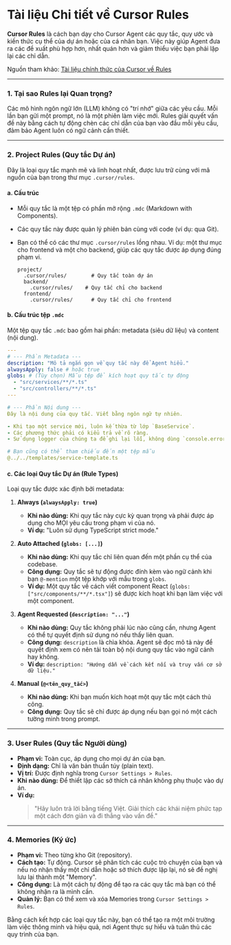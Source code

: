 # Tài liệu Chi tiết về Cursor Rules

**Cursor Rules** là cách bạn dạy cho Cursor Agent các quy tắc, quy ước và kiến thức cụ thể của dự án hoặc của cá nhân bạn. Việc này giúp Agent đưa ra các đề xuất phù hợp hơn, nhất quán hơn và giảm thiểu việc bạn phải lặp lại các chỉ dẫn.

Nguồn tham khảo: [Tài liệu chính thức của Cursor về Rules](https://docs.cursor.com/context/rules)

---

### 1. Tại sao Rules lại Quan trọng?

Các mô hình ngôn ngữ lớn (LLM) không có "trí nhớ" giữa các yêu cầu. Mỗi lần bạn gửi một prompt, nó là một phiên làm việc mới. Rules giải quyết vấn đề này bằng cách tự động chèn các chỉ dẫn của bạn vào đầu mỗi yêu cầu, đảm bảo Agent luôn có ngữ cảnh cần thiết.

---

### 2. Project Rules (Quy tắc Dự án)

Đây là loại quy tắc mạnh mẽ và linh hoạt nhất, được lưu trữ cùng với mã nguồn của bạn trong thư mục `.cursor/rules`.

#### a. Cấu trúc

*   Mỗi quy tắc là một tệp có phần mở rộng `.mdc` (Markdown with Components).
*   Các quy tắc này được quản lý phiên bản cùng với code (ví dụ: qua Git).
*   Bạn có thể có các thư mục `.cursor/rules` lồng nhau. Ví dụ: một thư mục cho frontend và một cho backend, giúp các quy tắc được áp dụng đúng phạm vi.

    ```
    project/
      .cursor/rules/        # Quy tắc toàn dự án
      backend/
        .cursor/rules/    # Quy tắc chỉ cho backend
      frontend/
        .cursor/rules/      # Quy tắc chỉ cho frontend
    ```

#### b. Cấu trúc tệp `.mdc`

Một tệp quy tắc `.mdc` bao gồm hai phần: metadata (siêu dữ liệu) và content (nội dung).

```yaml
---
# --- Phần Metadata ---
description: "Mô tả ngắn gọn về quy tắc này để Agent hiểu."
alwaysApply: false # hoặc true
globs: # (Tùy chọn) Mẫu tệp để kích hoạt quy tắc tự động
  - "src/services/**/*.ts"
  - "src/controllers/**/*.ts"
---

# --- Phần Nội dung ---
Đây là nội dung của quy tắc. Viết bằng ngôn ngữ tự nhiên.

- Khi tạo một service mới, luôn kế thừa từ lớp `BaseService`.
- Các phương thức phải có kiểu trả về rõ ràng.
- Sử dụng logger của chúng ta để ghi lại lỗi, không dùng `console.error`.

# Bạn cũng có thể tham chiếu đến một tệp mẫu
@../../templates/service-template.ts
```

#### c. Các loại Quy tắc Dự án (Rule Types)

Loại quy tắc được xác định bởi metadata:

1.  **Always (`alwaysApply: true`)**
    *   **Khi nào dùng:** Khi quy tắc này cực kỳ quan trọng và phải được áp dụng cho MỌI yêu cầu trong phạm vi của nó.
    *   **Ví dụ:** "Luôn sử dụng TypeScript strict mode."

2.  **Auto Attached (`globs: [...]`)**
    *   **Khi nào dùng:** Khi quy tắc chỉ liên quan đến một phần cụ thể của codebase.
    *   **Công dụng:** Quy tắc sẽ tự động được đính kèm vào ngữ cảnh khi bạn `@-mention` một tệp khớp với mẫu trong `globs`.
    *   **Ví dụ:** Một quy tắc về cách viết component React (`globs: ["src/components/**/*.tsx"]`) sẽ được kích hoạt khi bạn làm việc với một component.

3.  **Agent Requested (`description: "..."`)**
    *   **Khi nào dùng:** Quy tắc không phải lúc nào cũng cần, nhưng Agent có thể tự quyết định sử dụng nó nếu thấy liên quan.
    *   **Công dụng:** `description` là chìa khóa. Agent sẽ đọc mô tả này để quyết định xem có nên tải toàn bộ nội dung quy tắc vào ngữ cảnh hay không.
    *   **Ví dụ:** `description: "Hướng dẫn về cách kết nối và truy vấn cơ sở dữ liệu."`

4.  **Manual (`@<tên_quy_tắc>`)**
    *   **Khi nào dùng:** Khi bạn muốn kích hoạt một quy tắc một cách thủ công.
    *   **Công dụng:** Quy tắc sẽ chỉ được áp dụng nếu bạn gọi nó một cách tường minh trong prompt.

---

### 3. User Rules (Quy tắc Người dùng)

*   **Phạm vi:** Toàn cục, áp dụng cho mọi dự án của bạn.
*   **Định dạng:** Chỉ là văn bản thuần túy (plain text).
*   **Vị trí:** Được định nghĩa trong `Cursor Settings > Rules`.
*   **Khi nào dùng:** Để thiết lập các sở thích cá nhân không phụ thuộc vào dự án.
*   **Ví dụ:**
    > "Hãy luôn trả lời bằng tiếng Việt. Giải thích các khái niệm phức tạp một cách đơn giản và đi thẳng vào vấn đề."

---

### 4. Memories (Ký ức)

*   **Phạm vi:** Theo từng kho Git (repository).
*   **Cách tạo:** Tự động. Cursor sẽ phân tích các cuộc trò chuyện của bạn và nếu nó nhận thấy một chỉ dẫn hoặc sở thích được lặp lại, nó sẽ đề nghị lưu lại thành một "Memory".
*   **Công dụng:** Là một cách tự động để tạo ra các quy tắc mà bạn có thể không nhận ra là mình cần.
*   **Quản lý:** Bạn có thể xem và xóa Memories trong `Cursor Settings > Rules`.

Bằng cách kết hợp các loại quy tắc này, bạn có thể tạo ra một môi trường làm việc thông minh và hiệu quả, nơi Agent thực sự hiểu và tuân thủ các quy trình của bạn. 